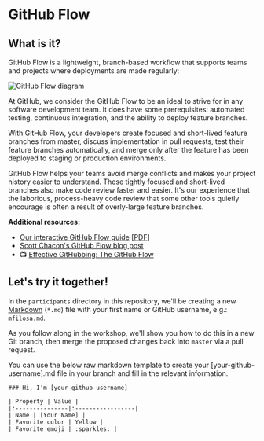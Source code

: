 # GitHub Flow

## What is it?
GitHub Flow is a lightweight, branch-based workflow that supports teams and projects where deployments are made regularly:

![GitHub Flow diagram](https://cloud.githubusercontent.com/assets/4215/16997425/a1e816a2-4e72-11e6-9de7-0961ada64ea6.png)

At GitHub, we consider the GitHub Flow to be an ideal to strive for in any software development team. It does have some prerequisites: automated testing, continuous integration, and the ability to deploy feature branches.

With GitHub Flow, your developers create focused and short-lived feature branches from master, discuss implementation in pull requests, test their feature branches automatically, and merge only after the feature has been deployed to staging or production environments.

GitHub Flow helps your teams avoid merge conflicts and makes your project history easier to understand. These tightly focused and short-lived branches also make code review faster and easier. It's our experience that the laborious, process-heavy code review that some other tools quietly encourage is often a result of overly-large feature branches.

**Additional resources:**
- [Our interactive GitHub Flow guide](https://guides.github.com/introduction/flow/) [[PDF](https://guides.github.com/pdfs/githubflow-online.pdf)]
- [Scott Chacon's GitHub Flow blog post](http://scottchacon.com/2011/08/31/github-flow.html)
- :tv: [Effective GitHubbing: The GitHub Flow](https://vimeo.com/68378254)

## Let's try it together!
In the `participants` directory in this repository, we'll be creating a new [Markdown](https://guides.github.com/features/mastering-markdown/) (`*.md`) file with your first name or GitHub username, e.g.: `mfilosa.md`.

As you follow along in the workshop, we'll show you how to do this in a new Git branch, then merge the proposed changes back into `master` via a pull request.

You can use the below raw markdown template to create your [your-github-username].md file in your branch and fill in the relevant information.

 ```
 ### Hi, I'm [your-github-username]

 | Property | Value |
 |:---------------|:-----------------|
 | Name | [Your Name] |
 | Favorite color | Yellow |
 | Favorite emoji | :sparkles: |
 ```
